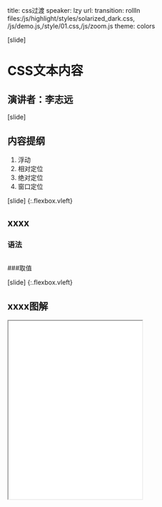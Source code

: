 title: css过渡
speaker: lzy
url: 
transition: rollIn
files:/js/highlight/styles/solarized_dark.css, /js/demo.js,/style/01.css,/js/zoom.js
theme: colors

[slide]
# CSS文本内容
## 演讲者：李志远

[slide]
## 内容提纲
1. 浮动
2. 相对定位
3. 绝对定位
4. 窗口定位

[slide] {:.flexbox.vleft}
## xxxx
### 语法
```

```
###取值

[slide] {:.flexbox.vleft}
## xxxx图解
<iframe src="/demos/editor.html?file=" style="height:400px;"></iframe>